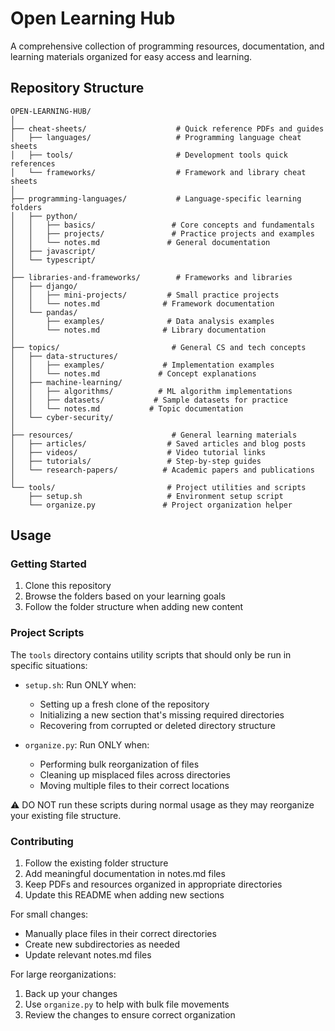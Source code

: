 # Open Learning Hub

A comprehensive collection of programming resources, documentation, and learning materials organized for easy access and learning.

## Repository Structure

```
OPEN-LEARNING-HUB/
│
├── cheat-sheets/                    # Quick reference PDFs and guides
│   ├── languages/                   # Programming language cheat sheets
│   ├── tools/                       # Development tools quick references
│   └── frameworks/                  # Framework and library cheat sheets
│
├── programming-languages/           # Language-specific learning folders
│   ├── python/
│   │   ├── basics/                 # Core concepts and fundamentals
│   │   ├── projects/               # Practice projects and examples
│   │   └── notes.md               # General documentation
│   ├── javascript/
│   └── typescript/
│
├── libraries-and-frameworks/        # Frameworks and libraries
│   ├── django/
│   │   ├── mini-projects/         # Small practice projects
│   │   └── notes.md              # Framework documentation
│   └── pandas/
│       ├── examples/              # Data analysis examples
│       └── notes.md              # Library documentation
│
├── topics/                         # General CS and tech concepts
│   ├── data-structures/
│   │   ├── examples/             # Implementation examples
│   │   └── notes.md             # Concept explanations
│   ├── machine-learning/
│   │   ├── algorithms/          # ML algorithm implementations
│   │   ├── datasets/           # Sample datasets for practice
│   │   └── notes.md           # Topic documentation
│   └── cyber-security/
│
├── resources/                      # General learning materials
│   ├── articles/                  # Saved articles and blog posts
│   ├── videos/                    # Video tutorial links
│   ├── tutorials/                 # Step-by-step guides
│   └── research-papers/          # Academic papers and publications
│
└── tools/                         # Project utilities and scripts
    ├── setup.sh                   # Environment setup script
    └── organize.py               # Project organization helper
```

## Usage

### Getting Started
1. Clone this repository
2. Browse the folders based on your learning goals
3. Follow the folder structure when adding new content

### Project Scripts
The `tools` directory contains utility scripts that should only be run in specific situations:

- `setup.sh`: Run ONLY when:
  - Setting up a fresh clone of the repository
  - Initializing a new section that's missing required directories
  - Recovering from corrupted or deleted directory structure

- `organize.py`: Run ONLY when:
  - Performing bulk reorganization of files
  - Cleaning up misplaced files across directories
  - Moving multiple files to their correct locations

⚠️ DO NOT run these scripts during normal usage as they may reorganize your existing file structure.

### Contributing
1. Follow the existing folder structure
2. Add meaningful documentation in notes.md files
3. Keep PDFs and resources organized in appropriate directories
4. Update this README when adding new sections

For small changes:
- Manually place files in their correct directories
- Create new subdirectories as needed
- Update relevant notes.md files

For large reorganizations:
1. Back up your changes
2. Use `organize.py` to help with bulk file movements
3. Review the changes to ensure correct organization
